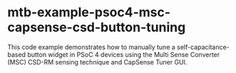 # mtb-example-psoc4-msc-capsense-csd-button-tuning
This code example demonstrates how to manually tune a self-capacitance-based button widget in PSoC 4 devices using the Multi Sense Converter (MSC) CSD-RM sensing technique and CapSense Tuner GUI.
